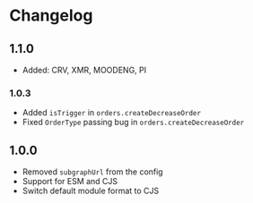 # Changelog

## 1.1.0

- Added: CRV, XMR, MOODENG, PI

### 1.0.3

- Added `isTrigger` in `orders.createDecreaseOrder`
- Fixed `OrderType` passing bug in `orders.createDecreaseOrder`


## 1.0.0

- Removed `subgraphUrl` from the config
- Support for ESM and CJS
- Switch default module format to CJS
